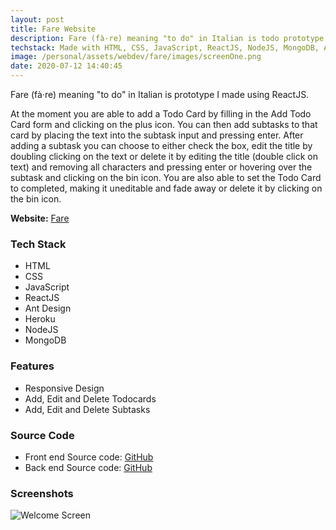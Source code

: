 ```yaml
---
layout: post
title: Fare Website
description: Fare (fà·re) meaning "to do" in Italian is todo prototype I made using ReactJS.
techstack: Made with HTML, CSS, JavaScript, ReactJS, NodeJS, MongoDB, Ant Design, Heroku
image: /personal/assets/webdev/fare/images/screenOne.png
date: 2020-07-12 14:40:45
---
```


Fare (fà·re) meaning "to do" in Italian is prototype I made using ReactJS.

At the moment you are able to add a Todo Card by filling in the Add Todo Card form and clicking on the plus icon. You can then add subtasks to that card by placing the text into the subtask input and pressing enter. After adding a subtask you can choose to either check the box, edit the title by doubling clicking on the text or delete it by editing the title (double click on text) and removing all characters and pressing enter or hovering over the subtask and clicking on the bin icon.
You are also able to set the Todo Card to completed, making it uneditable and fade away or delete it by clicking on the bin icon.

<b>Website:</b> [Fare](https://bitvivaz.com/fare/)

### Tech Stack

- HTML
- CSS
- JavaScript
- ReactJS
- Ant Design
- Heroku
- NodeJS
- MongoDB

### Features

- Responsive Design
- Add, Edit and Delete Todocards
- Add, Edit and Delete Subtasks

### Source Code

- Front end Source code: [GitHub](https://github.com/bitVivAZ/fare)
- Back end Source code: [GitHub](https://github.com/bitVivAZ/fare-server)

### Screenshots

![Welcome Screen](/personal/assets/webdev/fare/images/screenOne.png)
